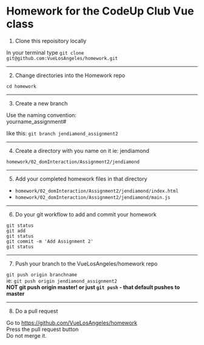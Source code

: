 # Homework for the CodeUp Club Vue class
1. Clone this repoisitory locally

In your terminal type
  `git clone git@github.com:VueLosAngeles/homework.git`

---

2. Change directories into the Homework repo

`cd homework`

---

3. Create a new branch

Use the naming convention:  
yourname_assignment#  

like this:  `git branch jendiamond_assignment2`

---

4. Create a directory with you name on it ie: jendiamond

`homework/02_domInteraction/Assignment2/jendiamond`

---

5. Add your completed homework files in that directory

+ `homework/02_domInteraction/Assignment2/jendiamond/index.html`
+ `homework/02_domInteraction/Assignment2/jendiamond/main.js`

---

6. Do your git workflow to add and commit your homework

```
git status
git add
git status
git commit -m 'Add Assignment 2'
git status
```

---

7. Push your branch to the VueLosAngeles/homework repo

`git push origin branchname`  
ie: `git push origin jendiamond_assignment2`  
**NOT git push origin master! or just `git push` - that default pushes to master**  

---

8. Do a pull request

Go to https://github.com/VueLosAngeles/homework  
Press the pull request button  
Do not merge it. 
